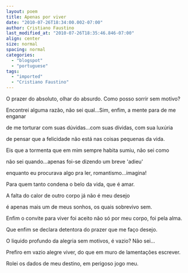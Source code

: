 ```yaml
---
layout: poem
title: Apenas por viver
date: "2010-07-26T18:34:00.002-07:00"
author: Cristiano Faustino
last_modified_at: "2010-07-26T18:35:46.846-07:00"
align: center
size: normal
spacing: normal
categories:
  - "blogspot"
  - "portuguese"
tags:
  - "imported"
  - "Cristiano Faustino"
---
```


O prazer do absoluto, olhar do absurdo. Como posso sorrir sem motivo?

Encontrei alguma razão, não sei qual...Sim, enfim, a mente para de me enganar

de me torturar com suas dúvidas...com suas dívidas, com sua luxúria

de pensar que a felicidade não está nas coisas pequenas da vida.

Eis que a tormenta que em mim sempre habita sumiu, não sei como

não sei quando...apenas foi-se dizendo um breve 'adieu'

enquanto eu procurava algo pra ler, romantismo...imagina!

Para quem tanto condena o belo da vida, que é amar.

A falta do calor de outro corpo já não é meu desejo

é apenas mais um de meus sonhos, os quais sobrevivo sem.

Enfim o convite para viver foi aceito não só por meu corpo, foi pela alma.

Que enfim se declara detentora do prazer que me faço desejo.

O liquido profundo da alegria sem motivos, é vazio? Não sei...

Prefiro em vazio alegre viver, do que em muro de lamentações escrever.

Rolei os dados de meu destino, em perigoso jogo meu.